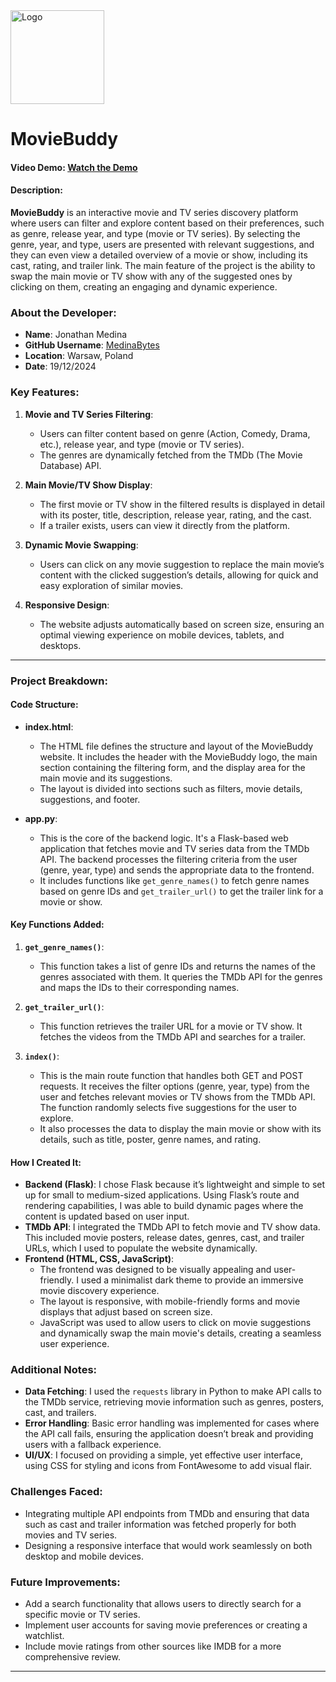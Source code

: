 <img src="https://github.com/MedinaBytes/MovieBuddy---CS50-Final-Project/blob/main/static/images/logo.png?raw=true" alt="Logo" width="150"/>

# MovieBuddy 


#### Video Demo: [Watch the Demo](https://www.youtube.com/watch?v=C2NAS-Sd4AQ)

#### Description:
**MovieBuddy** is an interactive movie and TV series discovery platform where users can filter and explore content based on their preferences, such as genre, release year, and type (movie or TV series). By selecting the genre, year, and type, users are presented with relevant suggestions, and they can even view a detailed overview of a movie or show, including its cast, rating, and trailer link. The main feature of the project is the ability to swap the main movie or TV show with any of the suggested ones by clicking on them, creating an engaging and dynamic experience.

### About the Developer:
- **Name**: Jonathan Medina
- **GitHub Username**: [MedinaBytes](https://github.com/MedinaBytes)
- **Location**: Warsaw, Poland
- **Date**: 19/12/2024

### Key Features:
1. **Movie and TV Series Filtering**: 
   - Users can filter content based on genre (Action, Comedy, Drama, etc.), release year, and type (movie or TV series).
   - The genres are dynamically fetched from the TMDb (The Movie Database) API.

2. **Main Movie/TV Show Display**: 
   - The first movie or TV show in the filtered results is displayed in detail with its poster, title, description, release year, rating, and the cast.
   - If a trailer exists, users can view it directly from the platform.

3. **Dynamic Movie Swapping**: 
   - Users can click on any movie suggestion to replace the main movie’s content with the clicked suggestion’s details, allowing for quick and easy exploration of similar movies.

4. **Responsive Design**: 
   - The website adjusts automatically based on screen size, ensuring an optimal viewing experience on mobile devices, tablets, and desktops.

---

### Project Breakdown:

#### Code Structure:
- **index.html**: 
   - The HTML file defines the structure and layout of the MovieBuddy website. It includes the header with the MovieBuddy logo, the main section containing the filtering form, and the display area for the main movie and its suggestions.
   - The layout is divided into sections such as filters, movie details, suggestions, and footer.
   
- **app.py**:
   - This is the core of the backend logic. It's a Flask-based web application that fetches movie and TV series data from the TMDb API. The backend processes the filtering criteria from the user (genre, year, type) and sends the appropriate data to the frontend.
   - It includes functions like `get_genre_names()` to fetch genre names based on genre IDs and `get_trailer_url()` to get the trailer link for a movie or show.

#### Key Functions Added:
1. **`get_genre_names()`**:
   - This function takes a list of genre IDs and returns the names of the genres associated with them. It queries the TMDb API for the genres and maps the IDs to their corresponding names.

2. **`get_trailer_url()`**:
   - This function retrieves the trailer URL for a movie or TV show. It fetches the videos from the TMDb API and searches for a trailer.

3. **`index()`**:
   - This is the main route function that handles both GET and POST requests. It receives the filter options (genre, year, type) from the user and fetches relevant movies or TV shows from the TMDb API. The function randomly selects five suggestions for the user to explore.
   - It also processes the data to display the main movie or show with its details, such as title, poster, genre names, and rating.

#### How I Created It:
- **Backend (Flask)**: I chose Flask because it’s lightweight and simple to set up for small to medium-sized applications. Using Flask’s route and rendering capabilities, I was able to build dynamic pages where the content is updated based on user input.
- **TMDb API**: I integrated the TMDb API to fetch movie and TV show data. This included movie posters, release dates, genres, cast, and trailer URLs, which I used to populate the website dynamically.
- **Frontend (HTML, CSS, JavaScript)**: 
   - The frontend was designed to be visually appealing and user-friendly. I used a minimalist dark theme to provide an immersive movie discovery experience.
   - The layout is responsive, with mobile-friendly forms and movie displays that adjust based on screen size.
   - JavaScript was used to allow users to click on movie suggestions and dynamically swap the main movie's details, creating a seamless user experience.

### Additional Notes:
- **Data Fetching**: I used the `requests` library in Python to make API calls to the TMDb service, retrieving movie information such as genres, posters, cast, and trailers.
- **Error Handling**: Basic error handling was implemented for cases where the API call fails, ensuring the application doesn’t break and providing users with a fallback experience.
- **UI/UX**: I focused on providing a simple, yet effective user interface, using CSS for styling and icons from FontAwesome to add visual flair.

### Challenges Faced:
- Integrating multiple API endpoints from TMDb and ensuring that data such as cast and trailer information was fetched properly for both movies and TV series.
- Designing a responsive interface that would work seamlessly on both desktop and mobile devices.

### Future Improvements:
- Add a search functionality that allows users to directly search for a specific movie or TV series.
- Implement user accounts for saving movie preferences or creating a watchlist.
- Include movie ratings from other sources like IMDB for a more comprehensive review.

---
